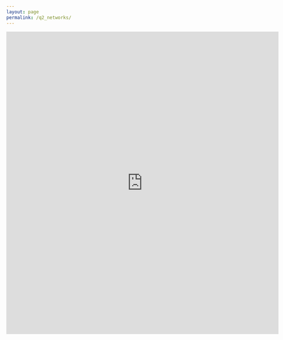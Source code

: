 ```yaml
---
layout: page
permalink: /q2_networks/
---
```

<iframe src="https://docs.google.com/forms/d/e/1FAIpQLSfLgThhoVJrjbi53Xjt4FM7LbgdtGbc6C7Fe0Oh-xKzCrbLMQ/viewform?embedded=true" width="720" height="800" frameborder="0" marginheight="0" marginwidth="0">Wird geladen...</iframe>
